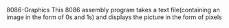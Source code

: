 8086-Graphics
This 8086 assembly program takes a text file(containing an image in the form of 0s and 1s) and displays the picture in the form of pixels
